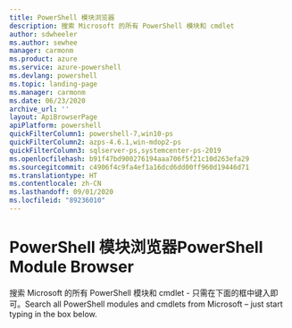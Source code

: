 ```yaml
---
title: PowerShell 模块浏览器
description: 搜索 Microsoft 的所有 PowerShell 模块和 cmdlet
author: sdwheeler
ms.author: sewhee
manager: carmonm
ms.product: azure
ms.service: azure-powershell
ms.devlang: powershell
ms.topic: landing-page
ms.manager: carmonm
ms.date: 06/23/2020
archive_url: ''
layout: ApiBrowserPage
apiPlatform: powershell
quickFilterColumn1: powershell-7,win10-ps
quickFilterColumn2: azps-4.6.1,win-mdop2-ps
quickFilterColumn3: sqlserver-ps,systemcenter-ps-2019
ms.openlocfilehash: b91f47bd900276194aaa706f5f21c10d263efa29
ms.sourcegitcommit: c4906f4c9fa4ef1a16dcd6dd00ff960d19446d71
ms.translationtype: HT
ms.contentlocale: zh-CN
ms.lasthandoff: 09/01/2020
ms.locfileid: "89236010"
---
```

# <a name="powershell-module-browser"></a><span data-ttu-id="0c0ab-103">PowerShell 模块浏览器</span><span class="sxs-lookup"><span data-stu-id="0c0ab-103">PowerShell Module Browser</span></span>

<span data-ttu-id="0c0ab-104">搜索 Microsoft 的所有 PowerShell 模块和 cmdlet - 只需在下面的框中键入即可。</span><span class="sxs-lookup"><span data-stu-id="0c0ab-104">Search all PowerShell modules and cmdlets from Microsoft – just start typing in the box below.</span></span>
